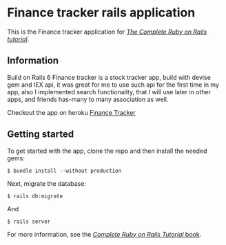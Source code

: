 # Finance tracker rails application

This is the Finance tracker application for
[*The Complete Ruby on Rails tutorial*](https://www.udemy.com/course/the-complete-ruby-on-rails-developer-course/).

## Information

Build on Rails 6 Finance tracker is a stock tracker app, build with devise gem and IEX api, it was great for me to use such api for the first time in my app, also I implemented search functionality, that I will use later in other apps, and friends has-many to many association as well.

Checkout the app on heroku [Finance Tracker](https://my-finance-tracker-rails6.herokuapp.com/)

## Getting started

To get started with the app, clone the repo and then install the needed gems:

```
$ bundle install --without production
```

Next, migrate the database:

```
$ rails db:migrate
```

And

```
$ rails server
```

For more information, see the
[*Complete Ruby on Rails Tutorial* book](https://www.udemy.com/course/the-complete-ruby-on-rails-developer-course/).
